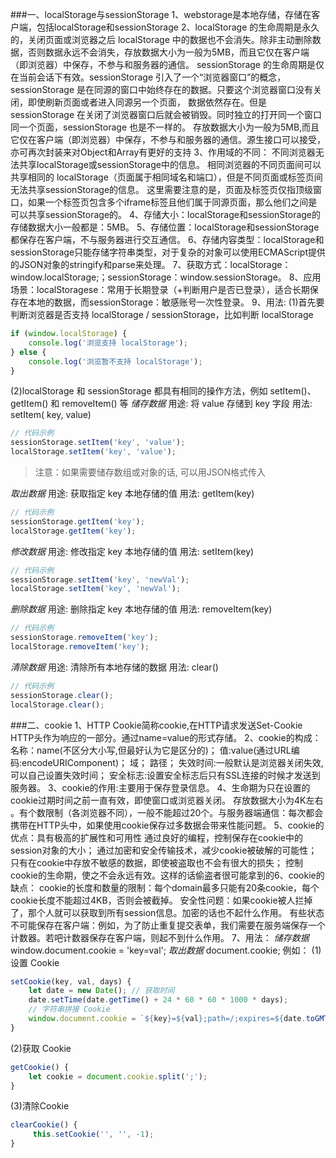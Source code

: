 ###一、localStorage与sessionStorage
1、webstorage是本地存储，存储在客户端，包括localStorage和sessionStorage
2、localStorage 的生命周期是永久的，关闭页面或浏览器之后 localStorage 中的数据也不会消失。除非主动删除数据，否则数据永远不会消失，存放数据大小为一般为5MB，而且它仅在客户端（即浏览器）中保存，不参与和服务器的通信。
sessionStorage 的生命周期是仅在当前会话下有效。sessionStorage 引入了一个“浏览器窗口”的概念，sessionStorage 是在同源的窗口中始终存在的数据。只要这个浏览器窗口没有关闭，即使刷新页面或者进入同源另一个页面， 数据依然存在。但是 sessionStorage 在关闭了浏览器窗口后就会被销毁。同时独立的打开同一个窗口同一个页面，sessionStorage 也是不一样的。
存放数据大小为一般为5MB,而且它仅在客户端（即浏览器）中保存，不参与和服务器的通信。源生接口可以接受，亦可再次封装来对Object和Array有更好的支持
3、作用域的不同：
不同浏览器无法共享localStorage或sessionStorage中的信息。
相同浏览器的不同页面间可以共享相同的 localStorage（页面属于相同域名和端口），但是不同页面或标签页间无法共享sessionStorage的信息。
这里需要注意的是，页面及标签页仅指顶级窗口，如果一个标签页包含多个iframe标签且他们属于同源页面，那么他们之间是可以共享sessionStorage的。
4、存储大小：localStorage和sessionStorage的存储数据大小一般都是：5MB。
5、存储位置：localStorage和sessionStorage都保存在客户端，不与服务器进行交互通信。
6、存储内容类型：localStorage和sessionStorage只能存储字符串类型，对于复杂的对象可以使用ECMAScript提供的JSON对象的stringify和parse来处理。
7、获取方式：localStorage：window.localStorage;；sessionStorage：window.sessionStorage。
8、应用场景：localStoragese：常用于长期登录（+判断用户是否已登录），适合长期保存在本地的数据，而sessionStorage：敏感账号一次性登录。
9、用法:
(1)首先要判断浏览器是否支持 localStorage / sessionStorage，比如判断 localStorage
```javascript
if (window.localStorage) {
    console.log('浏览支持 localStorage');
} else {
    console.log('浏览暂不支持 localStorage');
}
```
(2)localStorage 和 sessionStorage 都具有相同的操作方法，例如 setItem()、getItem() 和 removeItem() 等
*储存数据*
用途: 将 value 存储到 key 字段
用法: setItem( key, value)
```javascript
// 代码示例
sessionStorage.setItem('key', 'value');
localStorage.setItem('key', 'value');
```
>注意：如果需要储存数组或对象的话, 可以用JSON格式传入

*取出数据*
用途: 获取指定 key 本地存储的值
用法: getItem(key)
```javascript
// 代码示例
sessionStorage.getItem('key');
localStorage.getItem('key');
```

*修改数据*
用途: 修改指定 key 本地存储的值
用法: setItem(key)
```javascript
// 代码示例
sessionStorage.setItem('key', 'newVal');
localStorage.setItem('key', 'newVal');
```

*删除数据*
用途: 删除指定 key 本地存储的值
用法: removeItem(key)
```javascript
// 代码示例
sessionStorage.removeItem('key');
localStorage.removeItem('key');
```

*清除数据*
用途: 清除所有本地存储的数据
用法: clear()
```javascript
// 代码示例
sessionStorage.clear();
localStorage.clear();
```

###二、cookie
1、HTTP Cookie简称cookie,在HTTP请求发送Set-Cookie HTTP头作为响应的一部分。通过name=value的形式存储。
2、cookie的构成：
名称：name(不区分大小写,但最好认为它是区分的)；
值:value(通过URL编码:encodeURIComponent)；
域；
路径；
失效时间:一般默认是浏览器关闭失效,可以自己设置失效时间；
安全标志:设置安全标志后只有SSL连接的时候才发送到服务器。
3、cookie的作用:主要用于保存登录信息。
4、生命期为只在设置的cookie过期时间之前一直有效，即使窗口或浏览器关闭。 存放数据大小为4K左右 。有个数限制（各浏览器不同），一般不能超过20个。与服务器端通信：每次都会携带在HTTP头中，如果使用cookie保存过多数据会带来性能问题。
5、cookie的优点：具有极高的扩展性和可用性
通过良好的编程，控制保存在cookie中的session对象的大小；
通过加密和安全传输技术，减少cookie被破解的可能性；
只有在cookie中存放不敏感的数据，即使被盗取也不会有很大的损失；
控制cookie的生命期，使之不会永远有效。这样的话偷盗者很可能拿到的6、cookie的缺点：
cookie的长度和数量的限制：每个domain最多只能有20条cookie，每个cookie长度不能超过4KB，否则会被截掉。
安全性问题：如果cookie被人拦掉了，那个人就可以获取到所有session信息。加密的话也不起什么作用。
有些状态不可能保存在客户端：例如，为了防止重复提交表单，我们需要在服务端保存一个计数器。若吧计数器保存在客户端，则起不到什么作用。
7、用法：
*储存数据*
window.document.cookie = 'key=val';
*取出数据*
document.cookie;
例如：
(1)设置 Cookie
```javascript
setCookie(key, val, days) {
    let date = new Date(); // 获取时间
    date.setTime(date.getTime() + 24 * 60 * 60 * 1000 * days);
    // 字符串拼接 Cookie
    window.document.cookie = `${key}=${val};path=/;expires=${date.toGMTString()};`;
}
```

(2)获取 Cookie
```javascript
getCookie() {
    let cookie = document.cookie.split(';');
}
```

(3)清除Cookie
```javascript
clearCookie() {
     this.setCookie('', '', -1);
}
```